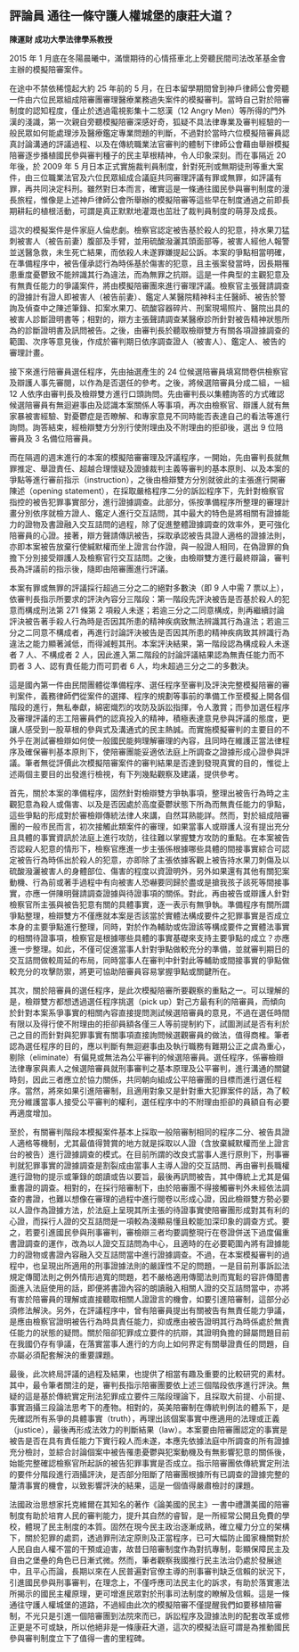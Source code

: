 ## 評論員 通往一條守護人權城堡的康莊大道？

**陳運財 成功大學法律學系教授**

2015 年 1 月底在冬陽晨曦中，滿懷期待的心情搭車北上旁聽民間司法改革基金會主辦的模擬陪審案件。

在途中不禁依稀憶起大約 25 年前的 5 月，在日本留學期間曾到神戶律師公會旁聽一件由六位民眾組成陪審團審理醫療業務過失案件的模擬審判。當時自己對於陪審制度的認知程度，僅止於透過電視影集十二怒漢（12 Angry Men）等所得的門外漢的淺識，第一次親自旁聽模擬陪審深感好奇，狐疑不具法律專業及審判經驗的一般民眾如何能處理涉及醫療鑑定專業問題的判斷，不過對於當時六位模擬陪審員認真討論溝通的評議過程、以及在傳統職業法官審判的體制下律師公會藉由舉辦模擬陪審逐步播植國民參與審判種子的民主草根精神，令人印象深刻。而在事隔近 20 年後，於 2009 年 5 月日本正式實施裁判員制度，針對死刑或無期徒刑等重大案件，由三位職業法官及六位民眾組成合議庭共同審理評議有罪或無罪，如評議有罪，再共同決定科刑。雖然對日本而言，確實這是一條通往國民參與審判制度的漫長旅程，惟像是上述神戶律師公會所舉辦的模擬陪審等這些早在制度通過之前即長期耕耘的植根活動，可謂是真正默默地灌溉也茁壯了裁判員制度的萌芽及成長。

這次的模擬案件是件家庭人倫悲劇。檢察官認定被告基於殺人的犯意，持水果刀猛刺被害人（被告前妻）腹部及手臂，並用硫酸潑灑其頭面部等，被害人經他人報警並送醫急救，未生死亡結果，而依殺人未遂罪嫌提起公訴。本案的爭點相當明確，在準備程序中，被告僅承認行為時係基於傷害的犯意，且主張案發當時，因長期罹患重度憂鬱致不能辨識其行為違法，而為無罪之抗辯。這是一件典型的主觀犯意及有無責任能力的爭議案件，將由模擬陪審團來進行審理評議。檢察官主張聲請調查的證據計有證人即被害人（被告前妻）、鑑定人某醫院精神科主任醫師、被告於警詢及偵查中之陳述筆錄、扣案水果刀、硫酸容器碎片、刑案現場照片、醫院出具的被害人診斷證明書等；相對的，辯方主張聲請調查某醫療診所針對被告精神狀態所為的診斷證明書及訊問被告。之後，由審判長於聽取檢辯雙方有關各項證據調查的範圍、次序等意見後，作成於審判期日依序調查證人（被害人）、鑑定人、被告的審理計畫。

接下來進行陪審員選任程序，先由抽選產生的 24 位候選陪審員填寫問卷供檢察官及辯護人事先審閱，以作為是否選任的參考。之後，將候選陪審員分成二組，一組 12 人依序由審判長及檢辯雙方進行口頭詢問。先由審判長以集體詢答的方式確認候選陪審員有無迴避事由及認識本案關係人等事項，再次由檢察官、辯護人就有無家暴被害經驗、對憂鬱症是否瞭解、和專家意見不同時能否表達自己的看法等進行詢問。詢答結束，經檢辯雙方分別行使附理由及不附理由的拒卻後，選出 9 位陪審員及 3 名備位陪審員。

而在隔週的週末進行的本案的模擬陪審審理及評議程序，一開始，先由審判長就無罪推定、舉證責任、超越合理懷疑及證據裁判主義等審判的基本原則、以及本案的爭點等進行審前指示（instruction），之後由檢辯雙方分別就彼此的主張進行開審陳述（opening statement），在採取嚴格程序二分的訴訟程序下，先針對檢察官指控的被告犯罪事實部分，進行證據調查。此部分，係按準備程序所整理的審理計畫分別依序就檢方證人、鑑定人進行交互詰問，其中最大的特色是將相關有證據能力的證物及書證融入交互詰問的過程，除了促進整體證據調查的效率外，更可強化陪審員的心證。接著，辯方聲請傳訊被告，採取承認被告具證人適格的證據法則，亦即本案被告放棄行使緘默權而坐上證言台作證，與一般證人相同，在偽證罪的負擔下分別接受辯護人及檢察官行交互詰問。之後，由檢辯雙方進行最終辯論，審判長為評議前的指示後，隨即由陪審團進行評議。

本案有罪或無罪的評議採行超過三分之二的絕對多數決（即 9 人中需 7 票以上），依審判長指示所要求的評決內容分三階段：第一階段先評決被告是否基於殺人的犯意而構成刑法第 271 條第 2 項殺人未遂；若逾三分之二同意構成，則再繼續討論評決被告著手殺人行為時是否因其所患的精神疾病致無法辨識其行為違法；若逾三分之二同意不構成者，再進行討論評決被告是否因其所患的精神疾病致其辨識行為違法之能力顯著減低，而得減輕其刑。本案評決結果，第一階段認為構成殺人未遂者 7 人、不構成者 2 人，因此進入第二階段的討論評議結果認為無責任能力而不罰者 3 人、認有責任能力而可罰者 6 人，均未超過三分之二的多數決。

這是國內第一件由民間團體從準備程序、選任程序至審判及評決完整模擬陪審的審判案件，義務律師們從案件的選擇、程序的規劃等事前的準備工作至模擬上開各個階段的進行，無私奉獻，綿密熾烈的攻防及訴訟指揮，令人激賞；而參加選任程序及審理評議的志工陪審員們的認真投入的精神，積極表達意見參與評議的態度，更讓人感受到一股草根的參與式及溝通式的民主熱誠。而實施模擬審判的主要目的不外乎在測試審檢辯如何使一般國民能夠理解審理的內容，且同時在維護正當法律程序及確保審判基本原則下，使陪審團能妥適依法庭上所調查之證據形成心證參與評議。筆者無從評價此次模擬陪審案件的審判結果是否達到發現真實的目的，惟從上述兩個主要目的出發進行檢視，有下列幾點觀察及建議，提供參考。

首先，關於本案的準備程序，固然針對檢辯雙方爭執事項，整理出被告行為時之主觀犯意為殺人或傷害、以及是否因處於高度憂鬱狀態下所為而無責任能力的爭點，這些爭點的形成對於審檢辯傳統法律人來講，自然耳熟能詳。然而，對於組成陪審團的一般市民而言，初次接觸此類案件的審理，如果當事人或辯護人沒有提出充分且具體的事實資訊於法庭上進行攻防，往往難以掌握雙方攻防的重點。在本案被告否認殺人犯意的情形下，檢察官應進一步主張係根據哪些具體的間接事實綜合可認定被告行為時係出於殺人的犯意，亦即除了主張依據客觀上被告持水果刀刺傷及以硫酸潑灑被害人的身體部位、傷害的程度以資證明外，另外如果還有其他有關犯案動機、行為前或著手過程中有向被害人恐嚇要同歸於盡或是搶我孩子該死等間接事實，亦應一併陳明聲請調查證據與待證事項的關係。對此，再由被告或辯護人針對檢察官所主張與被告犯意有關的具體事實，逐一表示有無爭執。準備程序有關所謂爭點整理，檢辯雙方不僅應就本案是否該當於實體法構成要件之犯罪事實是否成立本身的主要爭點進行整理，同時，對於作為輔助或佐證該等構成要件之實體法事實的相關待證事項，檢察官是根據哪些具體的事實基礎來支持主要爭點的成立？亦應進一步整理。如此，不僅可促進當事人針對爭點做較充分的準備，並就審判期日的交互詰問做較周延的布局，同時當事人在審判中針對此等輔助或間接事實的爭點做較充分的攻擊防禦，將更可協助陪審員容易掌握爭點或關鍵所在。

其次，關於陪審員的選任程序，是此次模擬陪審所要觀察的重點之一。可以理解的是，檢辯雙方都想透過選任程序挑選（pick up）對己方最有利的陪審員，而傾向於針對本案系爭事實的相關內容直接提問測試候選陪審員的意見，不過在選任時間有限以及得行使不附理由的拒卻員額各僅三人等前提制約下，試圖測試是否有利於己之目的而針對與犯罪事實有關事項直接詢問候選觀審員的做法，值得商榷。筆者認為選任程序的目的，應以判斷有無迴避事由及執行職務有難期公正之虞為重心，剔除（eliminate）有偏見或無法為公平審判的候選陪審員。選任程序，係審檢辯法律專家與素人之候選陪審員就刑事審判之基本原理及公平審判，進行溝通的關鍵時刻，因此三者應立於協力關係，共同朝向組成公平陪審團的目標而進行選任程序。當然，將來如果引進陪審制，且適用對象又是針對重大犯罪案件的話，為了較充分維護當事人接受公平審判的權利，選任程序中的不附理由拒卻的員額自有必要再適度增加。

至於，有關審判階段本模擬案件基本上採取一般陪審制相同的程序二分、被告具證人適格等機制，尤其最值得贊賞的地方就是採取以人證（含放棄緘默權而坐上證言台的被告）進行證據調查的模式。在目前所謂的改良式當事人進行原則下，刑事審判就犯罪事實的證據調查是割裂成由當事人主導人證的交互詰問、再由審判長職權進行證物的提示或筆錄的朗讀或告以要旨，最後再訊問被告，其中傳統上尤其是偏重書證的調查。相對的，在採行陪審制下，由於陪審團不得接觸審判外未經依法調查的書證，也難以想像在審理的過程中進行閱卷以形成心證，因此檢辯雙方勢必要以人證作為證據方法，於法庭上呈現其所主張的待證事實使陪審團形成對其有利的心證，而採行人證的交互詰問是一項較為淺顯易懂且較能加深印象的調查方式。要之，若要引進國民參與刑事審判，審檢辯三者均要調整現行在卷證併送下過度偏重書證調查的運作，改為以人證交互詰問為中心，且適時的在必要範圍內將有證據能力的證物或書證內容融入交互詰問當中進行證據調查。不過，在本案模擬審判的過程中，也呈現出所適用的刑事證據法則的嚴謹性不足的問題，一是目前刑事訴訟法規定傳聞法則之例外情形過寬的問題，若不嚴格適用傳聞法則而寬鬆的容許傳聞書面進入法庭使用的話，即便將書證內容的朗讀融入相關人證的交互詰問當中，亦將有害於陪審員的理解或直接聽取相關人證證言的機會，如要引進陪審制，這部分必須修法解決。另外，在評議程序中，曾有陪審員提出有關被告有無責任能力爭議，是應由檢察官證明被告行為時具責任能力，抑或應由被告證明其行為時係處於無責任能力的狀態的疑問。關於阻卻犯罪成立要件的抗辯，其證明負擔的歸屬問題目前在我國仍存有爭議，在落實當事人進行的方向上如何界定有關舉證責任的問題，自亦屬必須配套解決的重要課題。

最後，此次終局評議的過程及結果，也提供了相當有趣及重要的比較研究的素材。其中，最令筆者關注的是，審判長指示陪審團要依上述三個階段依序進行評決。無疑的這是基於傳統實定刑法犯罪成立要件三階段理論下，且採取大前提、小前提、事實涵攝三段論法思考下的產物。相對的，英美陪審制在傳統判例法的體系下，是先確認所有系爭的具體事實（truth），再理出該個案事實中應適用的法理或正義（justice），最後再形成法效力的判斷結果（law）。本案要由陪審團認定的事實是被告是否在具有責任能力下實行殺人而未遂，本應先依據法庭中所調查的所有證據充分檢討，並綜合討論個案中被告罹患憂鬱與犯案動機及有無影響犯意的關係後，始能完整確認檢察官所起訴的被告犯罪事實是否成立。指示陪審團依傳統實定刑法的要件分階段進行涵攝評決，是否部分阻斷了陪審團根據所有已調查的證據完整的釐清事實的機會，以致影響評決的結果，這是一個值得嚴肅檢討的課題。

法國政治思想家托克維爾在其知名的著作《論美國的民主》一書中禮讚美國的陪審制度有助於培育人民的審判能力，提升其自然的睿智，是一所經常公開且免費的學校，體現了民主制度的本質。固然在現今民主政治逐漸成熟，確立權力分立的架構下，關於犯罪的處罰，透過罪刑法定原則及正當程序，已可大幅防止國家機關對於人民自由人權不當的干預或迫害，故昔日陪審制度作為對抗專制，彰顯保障民主及自由之堡壘的角色已日漸式微。然而，筆者觀察我國推行民主法治仍處於發展途中，且平心而論，長期以來在人民普遍對官僚主導的刑事審判缺乏信賴的狀況下，引進國民參與刑事審判，在理念上，不僅呼應司法民主化的訴求，有助於落實憲法所揭示的國民主權原理，更可增進民眾對於刑事司法制度的瞭解及信賴。這是一條通往守護人權城堡的道路，不過經由此次的模擬陪審不僅提醒我們如要移植陪審制，不光只是引進一個陪審團到法院來而已，訴訟程序及證據法則的配套改革或修正更是不可或缺，所以他絕非是一條康莊大道，這次的模擬法庭可謂是為推動國民參與審判制度立下了值得一書的里程碑。
